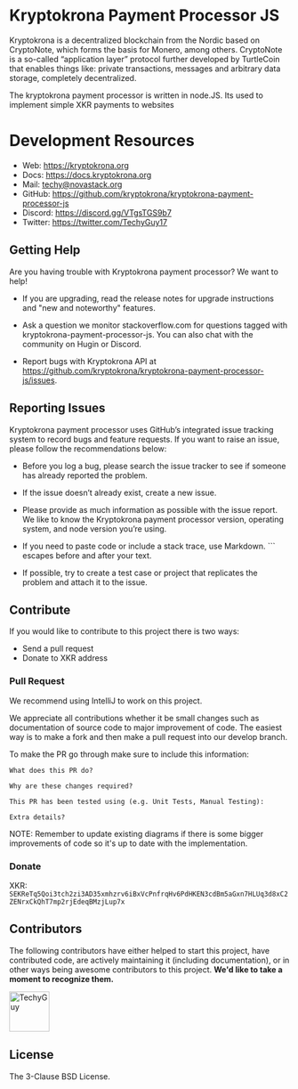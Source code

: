 # Kryptokrona Payment Processor JS

Kryptokrona is a decentralized blockchain from the Nordic based on CryptoNote, which forms the basis for Monero, among others. CryptoNote is a so-called “application layer” protocol further developed by TurtleCoin that enables things like: private transactions, messages and arbitrary data storage, completely decentralized.

The kryptokrona payment processor is written in node.JS. Its used to implement simple XKR payments to websites

# Development Resources

- Web: https://kryptokrona.org
- Docs: https://docs.kryptokrona.org
- Mail: [techy@novastack.org](mailto:techy@novastack.org)
- GitHub: https://github.com/kryptokrona/kryptokrona-payment-processor-js
- Discord: https://discord.gg/VTgsTGS9b7
- Twitter: https://twitter.com/TechyGuy17

## Getting Help

Are you having trouble with Kryptokrona payment processor? We want to help!

- If you are upgrading, read the release notes for upgrade instructions and "new and noteworthy" features.

- Ask a question we monitor stackoverflow.com for questions tagged with kryptokrona-payment-processor-js. You can also chat with the community on Hugin or Discord.

- Report bugs with Kryptokrona API at https://github.com/kryptokrona/kryptokrona-payment-processor-js/issues.

## Reporting Issues

Kryptokrona payment processor uses GitHub’s integrated issue tracking system to record bugs and feature requests. If you want to raise an issue, please follow the recommendations below:

- Before you log a bug, please search the issue tracker to see if someone has already reported the problem.

- If the issue doesn’t already exist, create a new issue.

- Please provide as much information as possible with the issue report. We like to know the Kryptokrona payment processor version, operating system, and node version you’re using.

- If you need to paste code or include a stack trace, use Markdown. ``` escapes before and after your text.

- If possible, try to create a test case or project that replicates the problem and attach it to the issue.

## Contribute

If you would like to contribute to this project there is two ways:

- Send a pull request
- Donate to XKR address

### Pull Request

We recommend using IntelliJ to work on this project.

We appreciate all contributions whether it be small changes such as documentation of source code to major improvement of code.
The easiest way is to make a fork and then make a pull request into our develop branch.

To make the PR go through make sure to include this information:

```
What does this PR do?

Why are these changes required?

This PR has been tested using (e.g. Unit Tests, Manual Testing):

Extra details?
```

NOTE: Remember to update existing diagrams if there is some bigger improvements of code so it's up to date with the implementation.

### Donate

XKR: `SEKReTq5Qoi3tch2zi3AD35xmhzrv6iBxVcPnfrqHv6PdHKEN3cdBm5aGxn7HLUq3d8xC2ZENrxCkQhT7mp2rjEdeqBMzjLup7x`

## Contributors

The following contributors have either helped to start this project, have contributed
code, are actively maintaining it (including documentation), or in other ways
being awesome contributors to this project. **We'd like to take a moment to recognize them.**

[<img src="https://github.com/TechyGuy17.png?size=72" alt="TechyGuy" width="72">](https://github.com/TechyGuy17)

## License

The 3-Clause BSD License.


